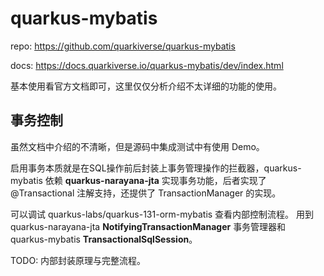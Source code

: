 # quarkus-mybatis

repo: https://github.com/quarkiverse/quarkus-mybatis

docs: https://docs.quarkiverse.io/quarkus-mybatis/dev/index.html

基本使用看官方文档即可，这里仅仅分析介绍不太详细的功能的使用。



## 事务控制

虽然文档中介绍的不清晰，但是源码中集成测试中有使用 Demo。

启用事务本质就是在SQL操作前后封装上事务管理操作的拦截器，quarkus-mybatis 依赖 **quarkus-narayana-jta** 实现事务功能，后者实现了 @Transactional 注解支持，还提供了 TransactionManager 的实现。

可以调试 quarkus-labs/quarkus-131-orm-mybatis 查看内部控制流程。
用到 quarkus-narayana-jta **NotifyingTransactionManager** 事务管理器和 quarkus-mybatis **TransactionalSqlSession**。

TODO: 内部封装原理与完整流程。

